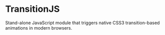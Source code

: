 # TransitionJS
Stand-alone JavaScript module that triggers native CSS3 transition-based animations in modern browsers.
